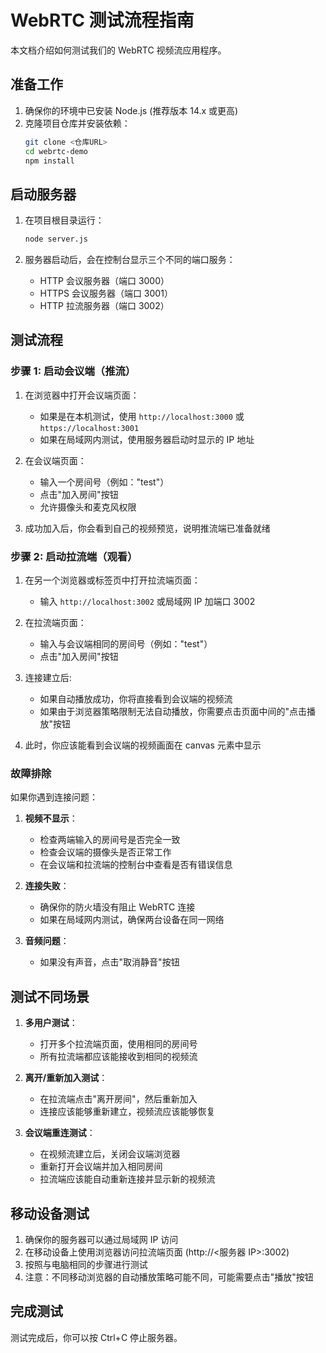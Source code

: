 # WebRTC 测试流程指南

本文档介绍如何测试我们的 WebRTC 视频流应用程序。

## 准备工作

1. 确保你的环境中已安装 Node.js (推荐版本 14.x 或更高)
2. 克隆项目仓库并安装依赖：
   ```bash
   git clone <仓库URL>
   cd webrtc-demo
   npm install
   ```

## 启动服务器

1. 在项目根目录运行：

   ```bash
   node server.js
   ```

2. 服务器启动后，会在控制台显示三个不同的端口服务：
   - HTTP 会议服务器（端口 3000）
   - HTTPS 会议服务器（端口 3001）
   - HTTP 拉流服务器（端口 3002）

## 测试流程

### 步骤 1: 启动会议端（推流）

1. 在浏览器中打开会议端页面：

   - 如果是在本机测试，使用 `http://localhost:3000` 或 `https://localhost:3001`
   - 如果在局域网内测试，使用服务器启动时显示的 IP 地址

2. 在会议端页面：

   - 输入一个房间号（例如："test"）
   - 点击"加入房间"按钮
   - 允许摄像头和麦克风权限

3. 成功加入后，你会看到自己的视频预览，说明推流端已准备就绪

### 步骤 2: 启动拉流端（观看）

1. 在另一个浏览器或标签页中打开拉流端页面：

   - 输入 `http://localhost:3002` 或局域网 IP 加端口 3002

2. 在拉流端页面：

   - 输入与会议端相同的房间号（例如："test"）
   - 点击"加入房间"按钮

3. 连接建立后:

   - 如果自动播放成功，你将直接看到会议端的视频流
   - 如果由于浏览器策略限制无法自动播放，你需要点击页面中间的"点击播放"按钮

4. 此时，你应该能看到会议端的视频画面在 canvas 元素中显示

### 故障排除

如果你遇到连接问题：

1. **视频不显示**：

   - 检查两端输入的房间号是否完全一致
   - 检查会议端的摄像头是否正常工作
   - 在会议端和拉流端的控制台中查看是否有错误信息

2. **连接失败**：

   - 确保你的防火墙没有阻止 WebRTC 连接
   - 如果在局域网内测试，确保两台设备在同一网络

3. **音频问题**：
   - 如果没有声音，点击"取消静音"按钮

## 测试不同场景

1. **多用户测试**：

   - 打开多个拉流端页面，使用相同的房间号
   - 所有拉流端都应该能接收到相同的视频流

2. **离开/重新加入测试**：

   - 在拉流端点击"离开房间"，然后重新加入
   - 连接应该能够重新建立，视频流应该能够恢复

3. **会议端重连测试**：
   - 在视频流建立后，关闭会议端浏览器
   - 重新打开会议端并加入相同房间
   - 拉流端应该能自动重新连接并显示新的视频流

## 移动设备测试

1. 确保你的服务器可以通过局域网 IP 访问
2. 在移动设备上使用浏览器访问拉流端页面 (http://<服务器 IP>:3002)
3. 按照与电脑相同的步骤进行测试
4. 注意：不同移动浏览器的自动播放策略可能不同，可能需要点击"播放"按钮

## 完成测试

测试完成后，你可以按 Ctrl+C 停止服务器。
